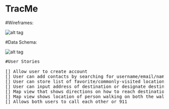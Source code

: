 # TracMe

#Wireframes: 

![alt tag](https://github.com/andreiyugurau/Alarm-Clock/blob/master/FsNHM99.jpg)


#Data Schema: 

![alt tag](https://github.com/andreiyugurau/Alarm-Clock/blob/master/7Xfuan2.jpg)

<pre>
#User Stories

[] Allow user to create account
[] User can add contacts by searching for username/email/name etc.
[] User can store list of favorite/commonly-visited locations
[] User can input address of destination or designate destination by tapping screen.
[] Map view that shows directions on how to reach destination
[] Map view shows location of person walking on both the walker and tracker.
[] Allows both users to call each other or 911

</pre>
